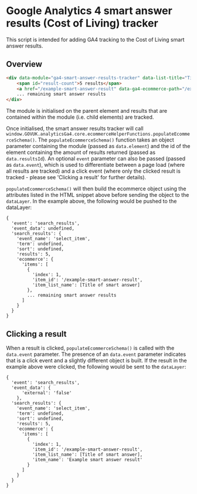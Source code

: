 # Google Analytics 4 smart answer results (Cost of Living) tracker

This script is intended for adding GA4 tracking to the Cost of Living smart answer results.

## Overview

```html
<div data-module="ga4-smart-answer-results-tracker" data-list-title="Title of smart answer">
    <span id="result-count">5 results</span>
    <a href="/example-smart-answer-result" data-ga4-ecommerce-path="/example-smart-answer-result" data-ecommerce-index="1">Example smart answer result</a>
    ... remaining smart answer results
</div>
```

The module is initialised on the parent element and results that are contained within the module (i.e. child elements) are tracked.

Once initialised, the smart answer results tracker will call `window.GOVUK.analyticsGa4.core.ecommerceHelperFunctions.populateEcommerceSchema()`.
The `populateEcommerceSchema()` function takes an object parameter containing the module (passed as `data.element`) and the id of the element containing the amount of results returned (passed as `data.resultsId`). An optional `event` parameter can also be passed (passed as `data.event`), which is used to differentiate between a page load (where all results are tracked) and a click event (where only the clicked result is tracked - please see 'Clicking a result' for further details).

`populateEcommerceSchema()` will then build the ecommerce object using the attributes listed in the HTML snippet above before sending the object to the `dataLayer`.
In the example above, the following would be pushed to the dataLayer:

```
{
  'event': 'search_results',
  'event_data': undefined,
  'search_results': {
    'event_name': 'select_item',
    'term': undefined,
    'sort': undefined,
    'results': 5,
    'ecommerce': {
      'items': [
        {
          'index': 1,
          'item_id': '/example-smart-answer-result',
          'item_list_name': [Title of smart answer]
        },
        ... remaining smart answer results
      ]
    }
  }
}
```

## Clicking a result

When a result is clicked, `populateEcommerceSchema()` is called with the `data.event` parameter. The presence of an `data.event` parameter indicates that is a click event and a slightly different object is built. If the result in the example above were clicked, the following would be sent to the `dataLayer`:

```
{
  'event': 'search_results',
  'event_data': {
      'external': 'false'
    },
  'search_results': {
    'event_name': 'select_item',
    'term': undefined,
    'sort': undefined,
    'results': 5,
    'ecommerce': {
      'items': [
        {
          'index': 1,
          'item_id': '/example-smart-answer-result',
          'item_list_name': [Title of smart answer],
          'item_name': 'Example smart answer result'
        }
      ]
    }
  }
}
```
